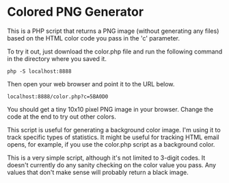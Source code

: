 # Colored PNG Generator

This is a PHP script that returns a PNG image (without generating any files) based on the HTML color code you pass in the 'c' parameter.

To try it out, just download the color.php file and run the following command in the directory where you saved it.

    php -S localhost:8888
  
Then open your web browser and point it to the URL below.

    localhost:8888/color.php?c=5BA0D0
  
You should get a tiny 10x10 pixel PNG image in your browser. Change the code at the end to try out other colors.

This script is useful for generating a background color image. I'm using it to track specific types of statistics. It might be useful for tracking HTML email opens, for example, if you use the color.php script as a background color.

This is a very simple script, although it's not limited to 3-digit codes. It doesn't currently do any sanity checking on the color value you pass. Any values that don't make sense will probably return a black image.